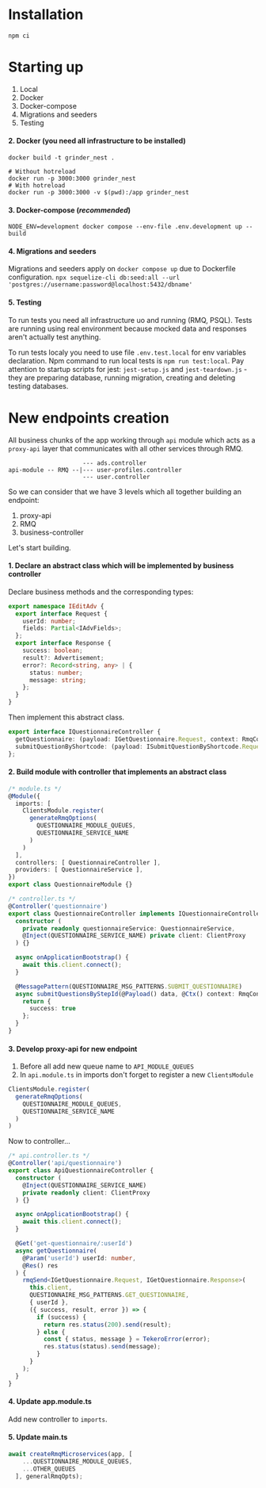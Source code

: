 # Installation
`npm ci`

# Starting up 
1. Local
2. Docker 
3. Docker-compose
4. Migrations and seeders
5. Testing

#### 2. Docker (you need all infrastructure to be installed)
```
docker build -t grinder_nest .

# Without hotreload
docker run -p 3000:3000 grinder_nest
# With hotreload
docker run -p 3000:3000 -v $(pwd):/app grinder_nest
```

#### 3. Docker-compose (*recommended*)
```
NODE_ENV=development docker compose --env-file .env.development up --build
```

#### 4. Migrations and seeders
Migrations and seeders apply on `docker compose up` due to Dockerfile configuration. 
`npx sequelize-cli db:seed:all --url 'postgres://username:password@localhost:5432/dbname'
`

#### 5. Testing
To run tests you need all infrastructure uo and running (RMQ, PSQL). Tests are running using real environment because mocked data and responses aren't actually test anything. 

To run tests localy you need to use file `.env.test.local` for env variables declaration. Npm command to run local tests is `npm run test:local`. Pay attention to startup scripts for jest: `jest-setup.js` and `jest-teardown.js` - they are preparing database, running migration, creating and deleting testing databases. 

# New endpoints creation  
All business chunks of the app working through `api` module which acts as a `proxy-api` layer that communicates with all other services through RMQ. 
```
                     --- ads.controller
api-module -- RMQ --|--- user-profiles.controller
                     --- user.controller
```
So we can consider that we have 3 levels which all together building an endpoint:
1. proxy-api
2. RMQ
3. business-controller  

Let's start building.

#### 1. Declare an abstract class which will be implemented by business controller
Declare business methods and the corresponding types:
```typescript
export namespace IEditAdv {
  export interface Request {
    userId: number;
    fields: Partial<IAdvFields>;
  };
  export interface Response {
    success: boolean;
    result?: Advertisement;
    error?: Record<string, any> | {
      status: number;
      message: string;
    };
  }
}
``` 
Then implement this abstract class.
```typescript
export interface IQuestionnaireController {
  getQuestionnaire: (payload: IGetQuestionnaire.Request, context: RmqContext) => Promise<IGetQuestionnaire.Response>
  submitQuestionByShortcode: (payload: ISubmitQuestionByShortcode.Request, context: RmqContext) => Promise<ISubmitQuestionByShortcode.Response>
};
```

#### 2. Build module with controller that implements an abstract class
```typescript
/* module.ts */
@Module({
  imports: [
    ClientsModule.register(
      generateRmqOptions(
        QUESTIONNAIRE_MODULE_QUEUES,
        QUESTIONNAIRE_SERVICE_NAME
      )
    )
  ],
  controllers: [ QuestionnaireController ],
  providers: [ QuestionnaireService ],
})
export class QuestionnaireModule {}

```
```typescript
/* controller.ts */
@Controller('questionnaire')
export class QuestionnaireController implements IQuestionnaireController {
  constructor (
    private readonly questionnaireService: QuestionnaireService,
    @Inject(QUESTIONNAIRE_SERVICE_NAME) private client: ClientProxy
  ) {}

  async onApplicationBootstrap() {
    await this.client.connect();
  }

  @MessagePattern(QUESTIONNAIRE_MSG_PATTERNS.SUBMIT_QUESTIONNAIRE)
  async submitQuestionsByStepId(@Payload() data, @Ctx() context: RmqContext) {
    return {
      success: true
    };
  }
}
```
#### 3. Develop proxy-api for new endpoint
1. Before all add new queue name to `API_MODULE_QUEUES`
2. In `api.module.ts` in imports don't forget to register a new `ClientsModule`
```typescript
ClientsModule.register(
  generateRmqOptions(
    QUESTIONNAIRE_MODULE_QUEUES, 
    QUESTIONNAIRE_SERVICE_NAME
  )  
)
```
Now to controller...
```typescript
/* api.controller.ts */
@Controller('api/questionnaire')
export class ApiQuestionnaireController {
  constructor (
    @Inject(QUESTIONNAIRE_SERVICE_NAME)
    private readonly client: ClientProxy
  ) {}

  async onApplicationBootstrap() {
    await this.client.connect();
  }

  @Get('get-questionnaire/:userId')
  async getQuestionnaire(
    @Param('userId') userId: number,
    @Res() res
  ) {
    rmqSend<IGetQuestionnaire.Request, IGetQuestionnaire.Response>(
      this.client,
      QUESTIONNAIRE_MSG_PATTERNS.GET_QUESTIONNAIRE,
      { userId },
      ({ success, result, error }) => {
        if (success) {
          return res.status(200).send(result);
        } else {
          const { status, message } = TekeroError(error);
          res.status(status).send(message);
        }
      }
    );
  }
}
```
#### 4. Update app.module.ts
Add new controller to `imports`.
#### 5. Update main.ts
```typescript
await createRmqMicroservices(app, [
    ...QUESTIONNAIRE_MODULE_QUEUES,
    ...OTHER_QUEUES
  ], generalRmqOpts);
```
